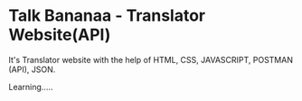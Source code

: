 # Talk Bananaa - Translator Website(API)

It's Translator website with the help of HTML, CSS, JAVASCRIPT, POSTMAN (API), JSON.

Learning.....
